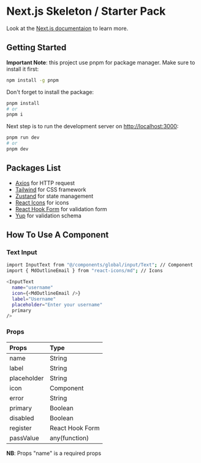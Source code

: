 # Next.js Skeleton / Starter Pack

Look at the [Next.js documentaion](https://nextjs.org/) to learn more.

## Getting Started

**Important Note**: this project use pnpm for package manager. Make sure to install it first:

```bash
npm install -g pnpm
```

Don't forget to install the package:

```bash
pnpm install
# or
pnpm i
```

Next step is to run the development server on [http://localhost:3000](http://localhost:3000):

```bash
pnpm run dev
# or
pnpm dev
```

## Packages List

- [Axios](https://axios-http.com/) for HTTP request
- [Tailwind](https://tailwindcss.com/) for CSS framework
- [Zustand](https://zustand-demo.pmnd.rs/) for state management
- [React Icons](https://react-icons.github.io/react-icons/) for icons
- [React Hook Form](https://react-hook-form.com/) for validation form
- [Yup](https://www.npmjs.com/package/yup) for validation schema

## How To Use A Component

### Text Input

```bash
import InputText from "@/components/global/input/Text"; // Component
import { MdOutlineEmail } from "react-icons/md"; // Icons

<InputText
  name="username"
  icon={<MdOutlineEmail />}
  label="Username"
  placeholder="Enter your username"
  primary
/>
```

### Props

| Props       | Type            |
| :---------- | :-------------- |
| name        | String          |
| label       | String          |
| placeholder | String          |
| icon        | Component       |
| error       | String          |
| primary     | Boolean         |
| disabled    | Boolean         |
| register    | React Hook Form |
| passValue   | any(function)   |

**NB**: Props "name" is a required props
